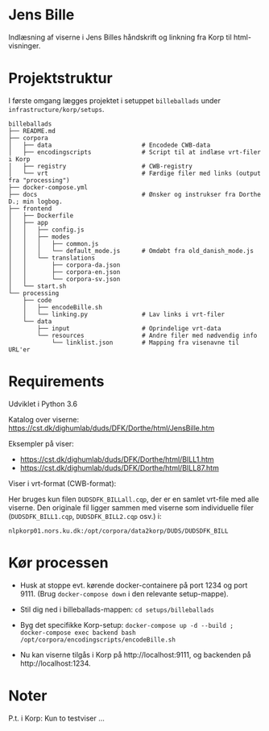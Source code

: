 # Jens Bille

Indlæsning af viserne i Jens Billes håndskrift og linkning fra Korp til html-visninger.


# Projektstruktur

I første omgang lægges projektet i setuppet `billeballads` under `infrastructure/korp/setups`.

```
billeballads
├── README.md
├── corpora
│   ├── data                         # Encodede CWB-data
│   ├── encodingscripts              # Script til at indlæse vrt-filer i Korp
│   ├── registry                     # CWB-registry
│   └── vrt                          # Færdige filer med links (output fra "processing")
├── docker-compose.yml
├── docs                             # Ønsker og instrukser fra Dorthe D.; min logbog.
├── frontend
│   ├── Dockerfile
│   ├── app
│   │   ├── config.js
│   │   ├── modes
│   │   │   ├── common.js
│   │   │   └── default_mode.js      # Omdøbt fra old_danish_mode.js
│   │   └── translations
│   │       ├── corpora-da.json
│   │       ├── corpora-en.json
│   │       └── corpora-sv.json
│   └── start.sh
└── processing
    ├── code
    │   ├── encodeBille.sh
    │   └── linking.py               # Lav links i vrt-filer
    └── data
        ├── input                    # Oprindelige vrt-data
        └── resources                # Andre filer med nødvendig info
            └── linklist.json        # Mapping fra visenavne til URL'er
```


# Requirements

Udviklet i Python 3.6

Katalog over viserne: https://cst.dk/dighumlab/duds/DFK/Dorthe/html/JensBille.htm

Eksempler på viser:

- https://cst.dk/dighumlab/duds/DFK/Dorthe/html/BILL1.htm
- https://cst.dk/dighumlab/duds/DFK/Dorthe/html/BILL87.htm

Viser i vrt-format (CWB-format):

Her bruges kun filen `DUDSDFK_BILLall.cqp`, der er en samlet vrt-file med alle viserne. Den originale fil ligger sammen med viserne som individuelle filer (`DUDSDFK_BILL1.cqp`, `DUDSDFK_BILL2.cqp` osv.) i:

`nlpkorp01.nors.ku.dk:/opt/corpora/data2korp/DUDS/DUDSDFK_BILL`


# Kør processen

- Husk at stoppe evt. kørende docker-containere på port 1234 og port 9111. (Brug `docker-compose down` i den relevante setup-mappe).

- Stil dig ned i billeballads-mappen:
`cd setups/billeballads`

- Byg det specifikke Korp-setup:
`docker-compose up -d --build ; docker-compose exec backend bash /opt/corpora/encodingscripts/encodeBille.sh`

- Nu kan viserne tilgås i Korp på http://localhost:9111, og backenden på http://localhost:1234.



# Noter

P.t. i Korp: Kun to testviser ... 

